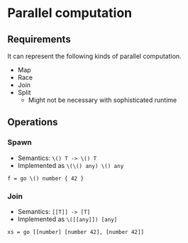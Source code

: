 # Parallel computation

## Requirements

It can represent the following kinds of parallel computation.

- Map
- Race
- Join
- Split
  - Might not be necessary with sophisticated runtime

## Operations

### Spawn

- Semantics: `\() T -> \() T`
- Implemented as `\(\() any) \() any`

```pen
f = go \() number { 42 }
```

### Join

- Semantics: `[[T]] -> [T]`
- Implemented as `\([[any]]) [any]`

```pen
xs = go [[number] [number 42], [number 42]]
```
